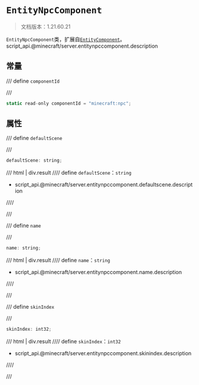 # `EntityNpcComponent`

> 文档版本：1.21.60.21

`EntityNpcComponent`类，扩展自[`EntityComponent`](./entitycomponent.md)。script_api.@minecraft/server.entitynpccomponent.description

## 常量

/// define
`componentId`


///

```js
static read-only componentId = "minecraft:npc";
```


## 属性

/// define
`defaultScene`


///

```js
defaultScene: string;
```

/// html | div.result
//// define
`defaultScene`：`string`

- script_api.@minecraft/server.entitynpccomponent.defaultscene.description


////

///


/// define
`name`


///

```js
name: string;
```

/// html | div.result
//// define
`name`：`string`

- script_api.@minecraft/server.entitynpccomponent.name.description


////

///


/// define
`skinIndex`


///

```js
skinIndex: int32;
```

/// html | div.result
//// define
`skinIndex`：`int32`

- script_api.@minecraft/server.entitynpccomponent.skinindex.description


////

///

